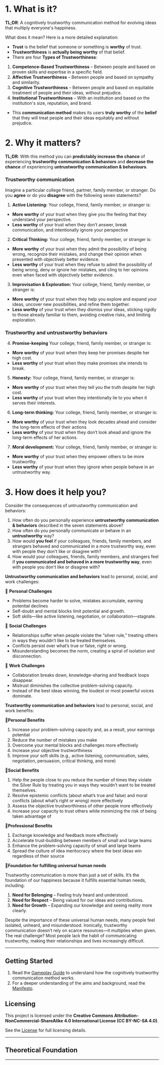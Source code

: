 # 1. What is it?  

**TL;DR**: A cognitively trustworthy communication method for evolving ideas that multiply everyone's happiness.  

What does it mean? Here is a more detailed explanation:

- **Trust** is the belief that someone or something is **worthy** of trust.  
- **Trustworthiness** is **actually being worthy** of that belief.
- There are four **Types of Trustworthiness**:
  
1. **Competence-Based Trustworthiness** – Between people and based on proven skills and expertise in a specific field.  
2. **Affective Trustworthiness** – Between people and based on sympathy and similarity.
3. **Cognitive Trustworthiness** – Between people and based on equitable treatment of people and their ideas, without prejudice.  
4. **Institutional Trustworthiness** – With an institution and based on the institution's size, reputation, and brand.
 
- This **communication method** makes its users **truly worthy** of the **belief** that they will treat people and their ideas equitably and without prejudice.

# 2. Why it matters?

**TL;DR**: With this method you can **predictably increase the chance** of experiencing **trustworthy communication & behaviors** and **decrease the chance** of experiencing **untrustworthy communication & behaviours**. 

### Trustworthy communication

Imagine a particular college friend, partner, family member, or stranger. Do you **agree** or do you **disagree** with the following seven statements? 

1. **Active Listening:** Your college, friend, family member, or stranger is:

- **More worthy** of your trust when they give you the feeling that they understand your perspective.
- **Less worthy** of your trust when they don’t answer, break communication, and intentionally ignore your perspective

2. **Critical Thinking:** Your college, friend, family member, or stranger is:

- **More worthy** of your trust when they admit the possibility of being wrong, recognize their mistakes, and change their opinion when presented with objectively better evidence.
- **Less worthy** of your trust when they refuse to admit the possibility of being wrong, deny or ignore her mistakes, and cling to her opinions even when faced with objectively better evidence.

3. **Improvisation & Exploration:** Your college, friend, family member, or stranger is:

- **More worthy** of your trust when they help you explore and expand your ideas, uncover new possibilities, and refine them together.
- **Less worthy** of your trust when they dismiss your ideas, sticking rigidly to those already familiar to them, avoiding creative risks, and limiting exploration.

### Trustworthy and untrustworthy behaviors

4. **Promise-keeping** Your college, friend, family member, or stranger is:

- **More worthy** of your trust when they keep her promises despite her high cost.
- **Less worthy** of your trust when they make promises she intends to break.

5. **Honesty:** Your college, friend, family member, or stranger is:

- **More worthy** of your trust when they tell you the truth despite her high cost.
- **Less worthy** of your trust when they intentionally lie to you when it serves their interests.

6. **Long-term thinking:** Your college, friend, family member, or stranger is:

- **More worthy** of your trust when they look decades ahead and consider the long-term effects of their actions
- **Less worthy** of your trust when they don’t look ahead and ignore the long-term effects of her actions.

7. **Moral development:** Your college, friend, family member, or stranger is:

- **More worthy** of your trust when they empower others to be more trustworthy.
- **Less worthy** of your trust when they ignore when people behave in an untrustworthy way.

# 3. How does it help you?

Consider the consequences of untrustworthy communication and behaviors:

1. How often do you personally experience **untrustworthy communication & behaviors** described in the seven statements above?
2. How often do you personally communicate or behave in an **untrustworthy** way?
3. How would **you feel** if your colleagues, friends, family members, and strangers behaved and communicated in a more trustworthy way, even with people they don't like or disagree with?
4. How would your colleagues, friends, family members, and strangers feel if **you communicated and behaved in a more trustworthy way**, even with people you don't like or disagree with?

**Untrustworthy communication and behaviors** lead to personal, social, and work challenges:

🛑 **Personal Challenges**

- Problems become harder to solve, mistakes accumulate, earning potential declines
- Self-doubt and mental blocks limit potential and growth.
- Soft skills—like active listening, negotiation, or collaboration—stagnate.

🛑 **Social Challenges**

- Relationships suffer when people violate the “silver rule,” treating others in ways they wouldn’t like to be treated themselves.
- Conflicts persist over what’s true or false, right or wrong.
- Misunderstanding becomes the norm, creating a spiral of isolation and disconnection.

🛑 **Work Challenges**

- Collaboration breaks down, knowledge-sharing and feedback loops disappear.
- Mistrust diminishes the collective problem-solving capacity.
- Instead of the best ideas winning, the loudest or most powerful voices dominate.

**Trustworthy communication and behaviors** lead to personal, social, and work benefits:

🔹**Personal Benefits**

1. Increase your problem-solving capacity and, as a result, your earnings potential
2. Reduce the number of mistakes you make
3. Overcome your mental blocks and challenges more effectively
4. Increase your objective trustworthiness
5. Improve your soft skills (e.g., active listening, communication, sales, negotiation, persuasion, critical thinking, and more)

🔹**Social Benefits**

1. Help the people close to you reduce the number of times they violate the Silver Rule by treating you in ways they wouldn’t want to be treated themselves.
2. Resolve epistemic conflicts (about what’s true and false) and moral conflicts (about what’s right or wrong) more effectively
3. Assess the objective trustworthiness of other people more effectively
4. Increase your capacity to trust others while minimizing the risk of being taken advantage of

🔹**Professional Benefits**

1. Exchange knowledge and feedback more effectively
2. Accelerate trust-building between members of small and large teams
3. Enhance the problem-solving capacity of small and large teams
4. Spread the culture of idea meritocracy where the best ideas win regardless of their source

🔹**Foundation for fulfilling universal human needs**

Trustworthy communication is more than just a set of skills. It’s the foundation of our happiness because it fulfills essential human needs, including:

1. **Need for Belonging** – Feeling truly heard and understood.
2. **Need for Respect** – Being valued for our ideas and contributions.
3. **Need for Growth** – Expanding our knowledge and seeing reality more clearly.

Despite the importance of these universal human needs, many people feel isolated, unheard, and misunderstood. Ironically, trustworthy communication doesn’t rely on scarce resources—it multiplies when given. The real challenge? Most people lack the habit of communicating trustworthy, making their relationships and lives increasingly difficult.
  
---

## **Getting Started**

1. Read the [Gameplay Guide](https://github.com/Inguro-OU/debiased-self/blob/main/GAMEPLAY.md) to understand how the cognitively trustworthy communication method works.
2. For a deeper understanding of the aims and background, read the [Manifesto](https://github.com/Inguro-OU/war-of-memes/blob/main/MANIFESTO.md).

## Licensing

This project is licensed under the **Creative Commons Attribution-NonCommercial-ShareAlike 4.0 International License (CC BY-NC-SA 4.0)**.

See the [License](https://github.com/Inguro-OU/debiased-self/blob/main/LICENSE.md) for full licensing details.

---

## **Theoretical Foundation**



---
